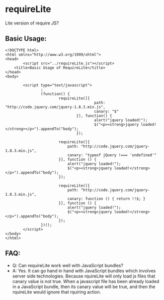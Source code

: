 requireLite
===========

Lite version of require JS?

## Basic Usage:

```
<!DOCTYPE html>
<html xmlns="http://www.w3.org/1999/xhtml">
<head>
        <script src="../requireLite.js"></script>
    <title>Basic Usage of RequireLite</title>
</head>
<body>

        <script type="text/javascript">
                ;
                (function() {
                        requireLite([{
                                        path: "http://code.jquery.com/jquery-1.8.3.min.js",
                                        canary: "$"
                                }], function() {
                                        alert("jquery loaded!");
                                        $("<p><strong>jquery loaded!</strong></p>").appendTo("body");
                                });
		    
						requireLite([{
							path: "http://code.jquery.com/jquery-1.8.3.min.js",
							canary: "typeof jQuery !=== 'undefined'"
						}], function () {
							alert("jquery loaded!");
							$("<p><strong>jquery loaded!</strong></p>").appendTo("body");
						});
		    
						requireLite([{
							path: "http://code.jquery.com/jquery-1.8.3.min.js",
							canary: function () { return !!$; }
						}], function () {
							alert("jquery loaded!");
							$("<p><strong>jquery loaded!</strong></p>").appendTo("body");
						});
                })();
        </script>
</body>
</html>
```

## FAQ:
- Q: Can requireLite work well with JavaScript bundles?
- A: Yes. It can go hand in hand with JavaScript bundles which involves server side technologies. Because rquireLite will only load js files that canary value is not true. When a javascript file has been already loaded in a JavaScript bundle, then its canary value will be true, and then the rquireLite would ignore that rquiring action.